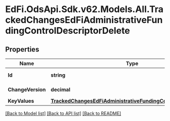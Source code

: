 # EdFi.OdsApi.Sdk.v62.Models.All.TrackedChangesEdFiAdministrativeFundingControlDescriptorDelete

## Properties

Name | Type | Description | Notes
------------ | ------------- | ------------- | -------------
**Id** | **string** | Resource identifier | [optional] 
**ChangeVersion** | **decimal** | Change version | [optional] 
**KeyValues** | [**TrackedChangesEdFiAdministrativeFundingControlDescriptorKey**](TrackedChangesEdFiAdministrativeFundingControlDescriptorKey.md) |  | [optional] 

[[Back to Model list]](../README.md#documentation-for-models) [[Back to API list]](../README.md#documentation-for-api-endpoints) [[Back to README]](../README.md)

